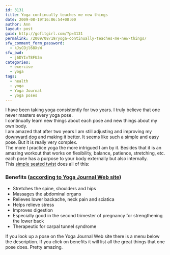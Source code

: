 ```yaml
---
id: 3131
title: Yoga continually teaches me new things
date: 2009-08-19T16:06:54+00:00
author: Ann
layout: post
guid: http://gofitgirl.com/?p=3131
permalink: /2009/08/19/yoga-continually-teaches-me-new-things/
sfw_comment_form_password:
  - kJsCOjl68XsW
sfw_pwd:
  - j6DYIvT8FU3m
categories:
  - exercise
  - yoga
tags:
  - health
  - yoga
  - Yoga Journal
  - yoga poses
---
```

I have been taking yoga consistently for two years. I truly believe that one never masters every yoga pose.  
I continually learn new things about each pose and new things about my own body.  
I am amazed that after two years I am still adjusting and improving my [downward dog](http://www.yogajournal.com/poses/491) and making it better. It seems like such a simple and easy pose. But it is really very complex.  
The more I practice yoga the more intrigued I am by it. Besides that it is an amazing workout that works on flexibility, balance, patience, stretching, etc. each pose has a purpose to your body externally but also internally.  
This [simple seated twist](http://www.yogajournal.com/poses/487) does all of this:

### Benefits ([according to Yoga Journal Web site](http://www.yogajournal.com/))

<div style="DISPLAY: block">
  <ul>
    <li>
      Stretches the spine, shoulders and hips
    </li>
    <li>
      Massages the abdominal organs
    </li>
    <li>
      Relieves lower backache, neck pain and sciatica
    </li>
    <li>
      Helps relieve stress
    </li>
    <li>
      Improves digestion
    </li>
    <li>
      Especially good in the second trimester of pregnancy for strengthening the lower back
    </li>
    <li>
      Therapeutic for carpal tunnel syndrome
    </li>
  </ul>
</div>

If you look up a pose on the Yoga Journal Web site there is a menu below the description. If you click on benefits it will list all the great things that one pose does. Pretty amazing.